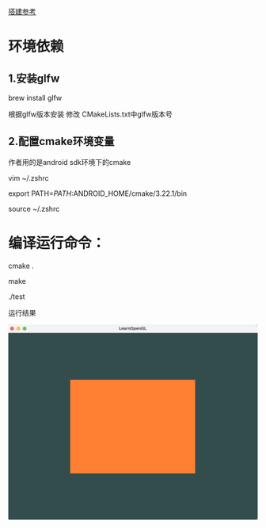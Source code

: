 [搭建参考](https://blog.csdn.net/suchvaliant/article/details/122747967?ops_request_misc=%257B%2522request%255Fid%2522%253A%2522169984347216800184166715%2522%252C%2522scm%2522%253A%252220140713.130102334.pc%255Fall.%2522%257D&request_id=169984347216800184166715&biz_id=0&utm_medium=distribute.pc_search_result.none-task-blog-2~all~first_rank_ecpm_v1~rank_v31_ecpm-1-122747967-null-null.142^v96^pc_search_result_base1&utm_term=glfw%20mac%20vscode%20%E6%90%AD%E5%BB%BA&spm=1018.2226.3001.4187)

# 环境依赖
## 1.安装glfw
brew install glfw

根据glfw版本安装 修改 CMakeLists.txt中glfw版本号
## 2.配置cmake环境变量
作者用的是android sdk环境下的cmake

vim ~/.zshrc

export PATH=$PATH:$ANDROID_HOME/cmake/3.22.1/bin

source ~/.zshrc 

# 编译运行命令：
cmake .

make

./test

运行结果

<img src="screenShots/test.png" width="1080"/>

